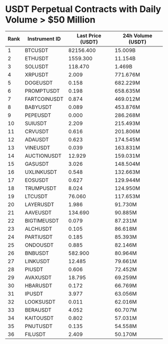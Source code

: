 # USDT Perpetual Contracts with Daily Volume > $50 Million

| Rank | Instrument ID | Last Price (USDT) | 24h Volume (USDT) |
|------|---------------|-------------------|-------------------|
| 1 | BTCUSDT | 82156.400 | 15.009B |
| 2 | ETHUSDT | 1559.300 | 11.154B |
| 3 | SOLUSDT | 118.470 | 1.469B |
| 4 | XRPUSDT | 2.009 | 771.676M |
| 5 | DOGEUSDT | 0.158 | 682.229M |
| 6 | PROMPTUSDT | 0.198 | 658.635M |
| 7 | FARTCOINUSDT | 0.874 | 469.012M |
| 8 | BABYUSDT | 0.089 | 453.876M |
| 9 | PEPEUSDT | 0.000 | 286.268M |
| 10 | SUIUSDT | 2.209 | 215.493M |
| 11 | CRVUSDT | 0.616 | 201.806M |
| 12 | ADAUSDT | 0.623 | 174.545M |
| 13 | VINEUSDT | 0.039 | 163.831M |
| 14 | AUCTIONUSDT | 12.929 | 159.031M |
| 15 | GASUSDT | 3.026 | 148.504M |
| 16 | UXLINKUSDT | 0.548 | 132.663M |
| 17 | EOSUSDT | 0.627 | 129.944M |
| 18 | TRUMPUSDT | 8.024 | 124.950M |
| 19 | LTCUSDT | 76.060 | 117.653M |
| 20 | LAYERUSDT | 1.986 | 91.730M |
| 21 | AAVEUSDT | 134.690 | 90.885M |
| 22 | BIGTIMEUSDT | 0.079 | 87.231M |
| 23 | ALCHUSDT | 0.105 | 86.618M |
| 24 | PARTIUSDT | 0.185 | 85.393M |
| 25 | ONDOUSDT | 0.885 | 82.146M |
| 26 | BNBUSDT | 582.900 | 80.964M |
| 27 | LINKUSDT | 12.485 | 79.661M |
| 28 | PIUSDT | 0.606 | 72.452M |
| 29 | AVAXUSDT | 18.795 | 69.259M |
| 30 | HBARUSDT | 0.172 | 66.769M |
| 31 | IPUSDT | 3.977 | 63.056M |
| 32 | LOOKSUSDT | 0.011 | 62.016M |
| 33 | BERAUSDT | 4.052 | 60.707M |
| 34 | KAITOUSDT | 0.802 | 57.031M |
| 35 | PNUTUSDT | 0.135 | 54.558M |
| 36 | FILUSDT | 2.409 | 50.170M |
